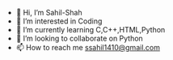- 👋 Hi, I’m Sahil-Shah
- 👀 I’m interested in Coding 
- 🌱 I’m currently learning C,C++,HTML,Python
- 💞️ I’m looking to collaborate on Python
- 📫 How to reach me ssahil1410@gmail.com

<!---
1041-Sahil-Shah/1041-Sahil-Shah is a ✨ special ✨ repository because its `README.md` (this file) appears on your GitHub profile.
You can click the Preview link to take a look at your changes.
--->
